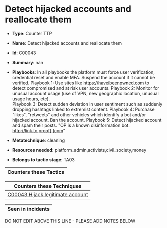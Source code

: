 # Detect hijacked accounts and reallocate them 

* **Type**: Counter TTP

* **Name**: Detect hijacked accounts and reallocate them 

* **Id**: C00043

* **Summary**: nan

* **Playbooks**: In all playbooks the platform must force user verification, credential reset and enable MFA. Suspend the account if it cannot be verified.
Playbook 1: Use sites like https://haveibeenpwned.com to detect compromised and at risk user accounts. 
Playbook 2: Monitor for unusual account usage (use of VPN, new geographic location, unusual usage hours, etc).  
Playbook 3: Detect sudden deviation in user sentiment such as suddenly dropping hashtags linked to extremist content.
Playbook 4: Purchase "likes", "retweets" and other vehicles which identify a bot and/or hijacked account. Ban the account.
Playbook 5: Detect hijacked account and spam their posts. "OP is a known disinformation bot. http://link.to.proof[.]com"

* **Metatechnique**: cleaning

* **Resources needed:** platform_admin,activists,civil_society,money

* **Belongs to tactic stage**: TA03


| Counters these Tactics |
| ---------------------- |



| Counters these Techniques |
| ------------------------- |
| [C00043 Hijack legitimate account](../techniques/C00043.md) |



| Seen in incidents |
| ----------------- |


DO NOT EDIT ABOVE THIS LINE - PLEASE ADD NOTES BELOW